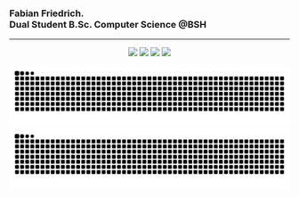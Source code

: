 <h3>Fabian Friedrich.<br/>Dual Student B.Sc. Computer Science @BSH</h3>
<hr></hr>

<div align="center">
    <img height="180" src="https://github-readme-stats.vercel.app/api?username=Fabianofski&show_icons=true&theme=nord&hide=contribs#gh-dark-mode-only" />
    <img height="180" src="https://github-readme-stats.vercel.app/api/top-langs/?username=Fabianofski&layout=compact&hide=Shaderlab,HLSL&langs_count=5&theme=nord&size_weight=0.2&count_weight=0.8#gh-dark-mode-only" />
    <img height="180" src="https://github-readme-stats.vercel.app/api?username=Fabianofski&show_icons=true&theme=light&hide=contribs#gh-light-mode-only" />
    <img height="180" src="https://github-readme-stats.vercel.app/api/top-langs/?username=Fabianofski&layout=compact&hide=Shaderlab,HLSL&langs_count=5&theme=light&size_weight=0.2&count_weight=0.8#gh-light-mode-only" />
</div>

![github contribution grid snake animation](https://raw.githubusercontent.com/fabianofski/fabianofski/output/github-contribution-grid-snake-dark.svg#gh-dark-mode-only)![github contribution grid snake animation](https://raw.githubusercontent.com/fabianofski/fabianofski/output/github-contribution-grid-snake.svg#gh-light-mode-only)
